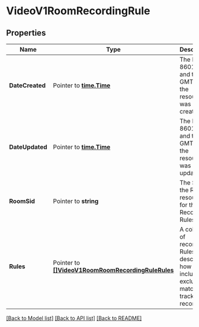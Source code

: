 # VideoV1RoomRecordingRule

## Properties

Name | Type | Description | Notes
------------ | ------------- | ------------- | -------------
**DateCreated** | Pointer to [**time.Time**](time.Time.md) | The ISO 8601 date and time in GMT when the resource was created |
**DateUpdated** | Pointer to [**time.Time**](time.Time.md) | The ISO 8601 date and time in GMT when the resource was last updated |
**RoomSid** | Pointer to **string** | The SID of the Room resource for the Recording Rules |
**Rules** | Pointer to [**[]VideoV1RoomRoomRecordingRuleRules**](VideoV1RoomRoomRecordingRuleRules.md) | A collection of recording Rules that describe how to include or exclude matching tracks for recording |

[[Back to Model list]](../README.md#documentation-for-models) [[Back to API list]](../README.md#documentation-for-api-endpoints) [[Back to README]](../README.md)



